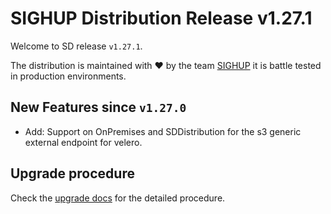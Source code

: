 # SIGHUP Distribution Release v1.27.1

Welcome to SD release `v1.27.1`.

The distribution is maintained with ❤️ by the team [SIGHUP](https://sighup.io/) it is battle tested in production environments.

## New Features since `v1.27.0`

- Add: Support on OnPremises and SDDistribution for the s3 generic external endpoint for velero.

## Upgrade procedure

Check the [upgrade docs](https://github.com/sighupio/furyctl/tree/main/docs/upgrades/kfd/README.md) for the detailed procedure.

